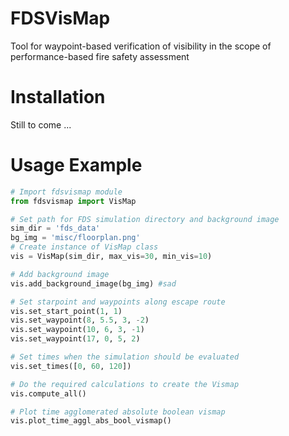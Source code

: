 # FDSVisMap
Tool for waypoint-based verification of visibility in the scope of performance-based fire safety assessment 

# Installation
Still to come ...

# Usage Example
```python
# Import fdsvismap module
from fdsvismap import VisMap

# Set path for FDS simulation directory and background image
sim_dir = 'fds_data'
bg_img = 'misc/floorplan.png'
# Create instance of VisMap class
vis = VisMap(sim_dir, max_vis=30, min_vis=10)

# Add background image
vis.add_background_image(bg_img) #sad

# Set starpoint and waypoints along escape route
vis.set_start_point(1, 1)
vis.set_waypoint(8, 5.5, 3, -2)
vis.set_waypoint(10, 6, 3, -1)
vis.set_waypoint(17, 0, 5, 2)

# Set times when the simulation should be evaluated
vis.set_times([0, 60, 120])

# Do the required calculations to create the Vismap 
vis.compute_all()

# Plot time agglomerated absolute boolean vismap
vis.plot_time_aggl_abs_bool_vismap()

```
